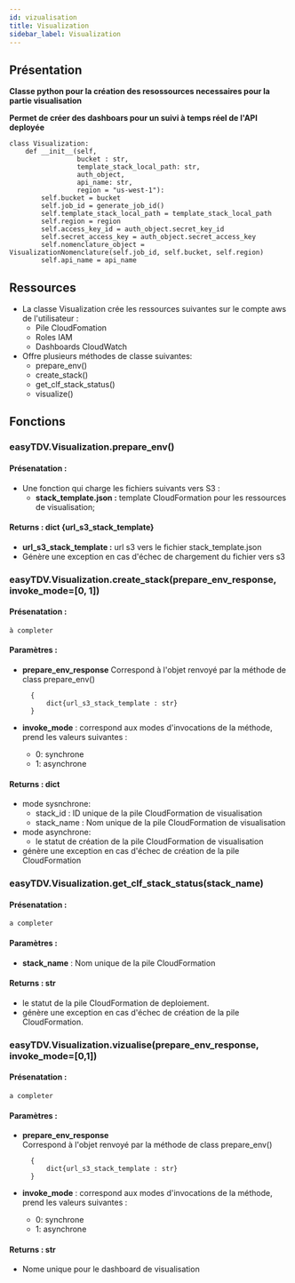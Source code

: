 ```yaml
---
id: vizualisation
title: Visualization
sidebar_label: Visualization
---
```



## Présentation
**Classe python pour la création des resossources necessaires pour la partie visualisation** </p>
**Permet de créer des dashboars pour un suivi à temps réel de l'API deployée**


```express
class Visualization:
    def __init__(self,
                 bucket : str,
                 template_stack_local_path: str,
                 auth_object,
                 api_name: str,
                 region = "us-west-1"):
        self.bucket = bucket
        self.job_id = generate_job_id()
        self.template_stack_local_path = template_stack_local_path
        self.region = region
        self.access_key_id = auth_object.secret_key_id
        self.secret_access_key = auth_object.secret_access_key
        self.nomenclature_object = VisualizationNomenclature(self.job_id, self.bucket, self.region)
        self.api_name = api_name
```

## Ressources
* La classe Visualization crée les ressources suivantes sur le compte aws de l'utilisateur :
    * Pile CloudFomation
    * Roles IAM
    * Dashboards CloudWatch
* Offre plusieurs méthodes de classe suivantes:
    * prepare_env()
    * create_stack()
    * get_clf_stack_status()
    * visualize()

## Fonctions 

### easyTDV.Visualization.prepare_env()
#### Présenatation : 
* Une fonction qui charge les fichiers suivants vers S3 :
    * **stack_template.json :** template CloudFormation pour les ressources de visualisation;

#### Returns : dict {url_s3_stack_template}
* **url_s3_stack_template :** url s3 vers le fichier stack_template.json
* Génère une exception en cas d'échec de chargement du fichier vers s3

### easyTDV.Visualization.create_stack(prepare_env_response, invoke_mode=[0, 1])
#### Présenatation : 
    à completer
#### Paramètres : 
* **prepare_env_response** 
    Correspond à l'objet renvoyé par la méthode de class prepare_env()
   
        {
            dict{url_s3_stack_template : str} 
        }

* **invoke_mode** :  correspond aux modes d'invocations de la méthode, prend les valeurs suivantes : 
    
    - 0: synchrone
    - 1: asynchrone


#### Returns : dict
* mode sysnchrone:
    * stack_id : ID unique de la pile CloudFormation de visualisation
    * stack_name : Nom unique de la pile CloudFormation de visualisation
* mode asynchrone:
    * le statut de création de la pile CloudFormation de visualisation
* génère une exception en cas d'échec de création de la pile CloudFormation   

### easyTDV.Visualization.get_clf_stack_status(stack_name)
#### Présenatation : 
    a completer
#### Paramètres : 
* **stack_name** : Nom unique de la pile CloudFormation

#### Returns : str
* le statut de la pile CloudFormation de deploiement.
* génère une exception en cas d'échec de création de la pile CloudFormation.

### easyTDV.Visualization.vizualise(prepare_env_response, invoke_mode=[0,1])
#### Présenatation : 
    a completer
#### Paramètres : 
* **prepare_env_response**  
    Correspond à l'objet renvoyé par la méthode de class prepare_env()
    
        {
            dict{url_s3_stack_template : str} 
        }

* **invoke_mode** :  correspond aux modes d'invocations de la méthode, prend les valeurs suivantes : 
    
    - 0: synchrone
    - 1: asynchrone
#### Returns : str 
* Nome unique pour le dashboard de visualisation